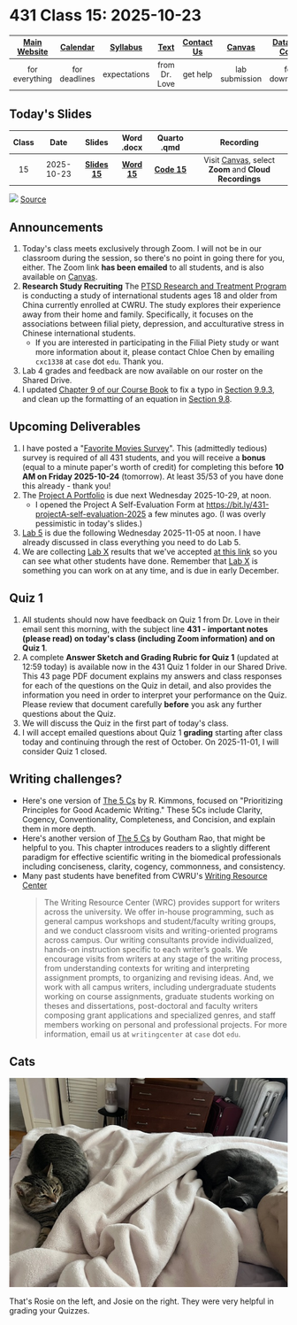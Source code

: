 # 431 Class 15: 2025-10-23

[Main Website](https://thomaselove.github.io/431-2025/) | [Calendar](https://thomaselove.github.io/431-2025/calendar.html) | [Syllabus](https://thomaselove.github.io/431-syllabus-2025/) | [Text](https://thomaselove.github.io/431-book/) | [Contact Us](https://thomaselove.github.io/431-2025/contact.html) | [Canvas](https://canvas.case.edu) | [Data and Code](https://github.com/THOMASELOVE/431-data)
:-----------: | :--------------: | :----------: | :---------: | :-------------: | :-----------: | :------------:
for everything | for deadlines | expectations | from Dr. Love | get help | lab submission | for downloads

## Today's Slides

Class | Date | Slides | Word .docx | Quarto .qmd | Recording
:---: | :--------: | :------: | :------: | :------: | :-------------:
15 | 2025-10-23 | **[Slides 15](https://thomaselove.github.io/431-slides-2025/class15.html)** | **[Word 15](https://thomaselove.github.io/431-slides-2025/class15w.docx)** | **[Code 15](https://github.com/THOMASELOVE/431-slides-2025/blob/main/class15.qmd)** | Visit [Canvas](https://canvas.case.edu/), select **Zoom** and **Cloud Recordings**

![](https://imgs.xkcd.com/comics/frequentists_vs_bayesians.png) [Source](https://xkcd.com/1132/)

## Announcements

1. Today's class meets exclusively through Zoom. I will not be in our classroom during the session, so there's no point in going there for you, either. The Zoom link **has been emailed** to all students, and is also available on [Canvas](https://canvas.case.edu/).
2. **Research Study Recruiting** The [PTSD Research and Treatment Program](https://caslabs.case.edu/ptsdlab/) is conducting a study of international students ages 18 and older from China currently enrolled at CWRU. The study explores their experience away from their home and family.  Specifically, it focuses on the associations between filial piety, depression, and acculturative stress in Chinese international students.
    - If you are interested in participating in the Filial Piety study or want more information about it, please contact Chloe Chen by emailing `cxc1338` at `case` dot `edu`. Thank you.
3. Lab 4 grades and feedback are now available on our roster on the Shared Drive.
4. I updated [Chapter 9 of our Course Book](https://thomaselove.github.io/431-book/09_transmore.html) to fix a typo in [Section 9.9.3](https://thomaselove.github.io/431-book/09_transmore.html#tukey-hsd-approach), and clean up the formatting of an equation in [Section 9.8](https://thomaselove.github.io/431-book/09_transmore.html#back-transforming-predictions).

## Upcoming Deliverables
 
1. I have posted a "[Favorite Movies Survey](https://bit.ly/431-2025-movies-survey)". This (admittedly tedious) survey is required of all 431 students, and you will receive a **bonus** (equal to a minute paper's worth of credit) for completing this before **10 AM on Friday 2025-10-24** (tomorrow). At least 35/53 of you have done this already - thank you!
2. The [Project A Portfolio](https://thomaselove.github.io/431-projectA-2025/) is due next Wednesday 2025-10-29, at noon.
    - I opened the Project A Self-Evaluation Form at <https://bit.ly/431-projectA-self-evaluation-2025> a few minutes ago. (I was overly pessimistic in today's slides.)
3. [Lab 5](https://github.com/THOMASELOVE/431-labs-2025/tree/main/lab5) is due the following Wednesday 2025-11-05 at noon. I have already discussed in class everything you need to do Lab 5.
4. We are collecting [Lab X](https://github.com/THOMASELOVE/431-labs-2025/tree/main/labX) results that we've accepted [at this link](https://github.com/THOMASELOVE/431-labs-2025/blob/main/labX/websites_2025.md) so you can see what other students have done. Remember that [Lab X](https://github.com/THOMASELOVE/431-labs-2025/tree/main/labX) is something you can work on at any time, and is due in early December.

## Quiz 1

1. All students should now have feedback on Quiz 1 from Dr. Love in their email sent this morning, with the subject line **431 - important notes (please read) on today's class (including Zoom information) and on Quiz 1**.
2. A complete **Answer Sketch and Grading Rubric for Quiz 1** (updated at 12:59 today) is available now in the 431 Quiz 1 folder in our Shared Drive. This 43 page PDF document explains my answers and class responses for each of the questions on the Quiz in detail, and also provides the information you need in order to interpret your performance on the Quiz. Please review that document carefully **before** you ask any further questions about the Quiz.
3. We will discuss the Quiz in the first part of today's class.
4. I will accept emailed questions about Quiz 1 **grading** starting after class today and continuing through the rest of October. On 2025-11-01, I will consider Quiz 1 closed.

## Writing challenges?

- Here's one version of [The 5 Cs](https://edtechbooks.org/rapidwriting/5Cs) by R. Kimmons, focused on "Prioritizing Principles for Good Academic Writing." These 5Cs include Clarity, Cogency, Conventionality, Completeness, and Concision, and explain them in more depth.
- Here's another version of [The 5 Cs](https://academic.oup.com/book/60686/chapter-abstract/526938324?redirectedFrom=fulltext) by Goutham Rao, that might be helpful to you. This chapter introduces readers to a slightly different paradigm for effective scientific writing in the biomedical professionals including conciseness, clarity, cogency, commonness, and consistency.
- Many past students have benefited from CWRU's [Writing Resource Center](https://case.edu/writing/resources/writing-resource-center)
    > The Writing Resource Center (WRC) provides support for writers across the university. We offer in-house programming, such as general campus workshops and student/faculty writing groups, and we conduct classroom visits and writing-oriented programs across campus. Our writing consultants provide individualized, hands-on instruction specific to each writer’s goals. We encourage visits from writers at any stage of the writing process, from understanding contexts for writing and interpreting assignment prompts, to organizing and revising ideas. And, we work with all campus writers, including undergraduate students working on course assignments, graduate students working on theses and dissertations, post-doctoral and faculty writers composing grant applications and specialized genres, and staff members working on personal and professional projects. For more information, email us at `writingcenter` at `case` dot `edu`.

## Cats

![](https://github.com/THOMASELOVE/431-classes-2025/blob/main/class15/images/two_cats_2025-10-19.png)

That's Rosie on the left, and Josie on the right. They were very helpful in grading your Quizzes.
